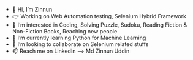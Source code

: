 - 👋 Hi, I’m Zinnun
- 👉 Working on Web Automation testing, Selenium Hybrid Framework
- 👀 I’m interested in Coding, Solving Puzzle, Sudoku, Reading Fiction & Non-Fiction Books, Reaching new people 
- 🌱 I’m currently learning Python for Machine Learning
- 💞️ I’m looking to collaborate on Selenium related stuffs
- 📫 Reach me on LinkedIn --> Md Zinnun Uddin

<!---
mdzinnun75/mdzinnun75 is a ✨ special ✨ repository because its `README.md` (this file) appears on your GitHub profile.
You can click the Preview link to take a look at your changes.
--->
